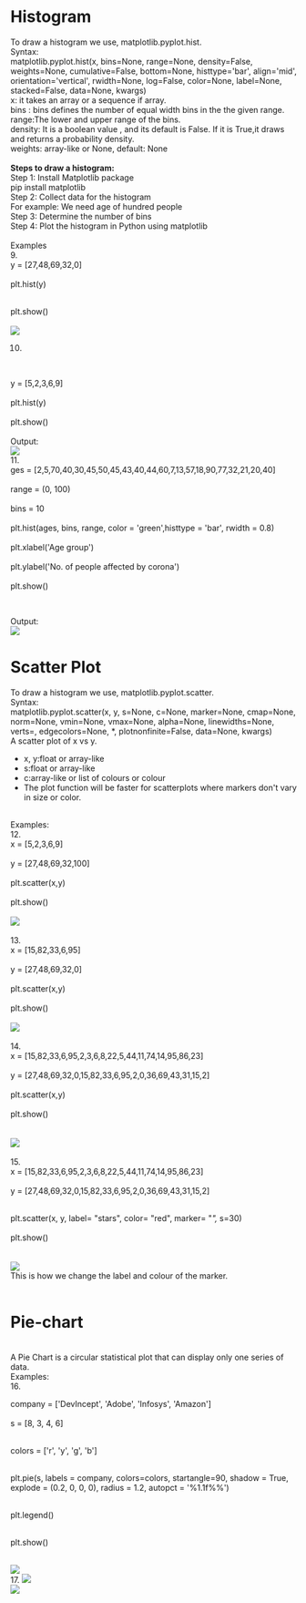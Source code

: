 # Histogram
 
 To draw a histogram we use, matplotlib.pyplot.hist.
 <br>
 Syntax:<br>
 matplotlib.pyplot.hist(x, bins=None, range=None, density=False, weights=None, cumulative=False, bottom=None, histtype='bar', align='mid', orientation='vertical', rwidth=None, log=False, color=None, label=None, stacked=False,  data=None, kwargs)
 <br>
 x: it takes an array or a sequence if array.
 <br>
 bins : bins defines the number of equal width bins in the the given range.
 <br>
 range:The lower and upper range of the bins.
 <br>
 density: It is a boolean value , and its default is False. If it is True,it draws and returns a probability density.
 <br>
 weights: array-like or None, default: None
 <br><br>
 **Steps to draw a histogram:**<br>
 Step 1: Install Matplotlib package<br>
 pip install matplotlib<br>
 Step 2: Collect data for the histogram<br>
 For example: We need age of hundred people<br>
 Step 3: Determine the number of bins<br>
 Step 4: Plot the histogram in Python using matplotlib<br><br>
 Examples<br>
 9.
 <br>y = [27,48,69,32,0] <br>
<br>
plt.hist(y) <br>
<br>

plt.show() <br>
<br>
<img src="https://user-images.githubusercontent.com/49331074/93020667-ecffb980-f5fb-11ea-87e0-40637120c0d9.JPG">
<br>

10.
<br>

y = [5,2,3,6,9] <br>
<br>
plt.hist(y) <br>
<br>
plt.show() <br>
<br>
Output:<br>
<img src="https://user-images.githubusercontent.com/49331074/93020931-a612c380-f5fd-11ea-9587-38e080228d26.JPG">
<br>
11.
<br>
ges = [2,5,70,40,30,45,50,45,43,40,44,60,7,13,57,18,90,77,32,21,20,40] <br>
<br>
range = (0, 100) <br>
<br>
bins = 10<br>
<br>
plt.hist(ages, bins, range, color = 'green',histtype = 'bar', rwidth = 0.8) <br>
<br>
plt.xlabel('Age group') <br>
<br>
plt.ylabel('No. of people affected by corona') <br>
<br>
plt.show()<br>

<br>

Output:<br>
<img src="https://user-images.githubusercontent.com/49331074/93020933-a8751d80-f5fd-11ea-8b24-00ff5650e123.JPG">
<br>
<nr>
 
# Scatter Plot
 
 To draw a histogram we use, matplotlib.pyplot.scatter.
 <br>
 Syntax:<br>
matplotlib.pyplot.scatter(x, y, s=None, c=None, marker=None, cmap=None, norm=None, vmin=None, vmax=None, alpha=None, linewidths=None, verts=<deprecated parameter>, edgecolors=None, *, plotnonfinite=False, data=None, kwargs)
<br>
  A scatter plot of x vs y.<br>
 <ul>
  <li>x, y:float or array-like</li>
  <li>s:float or array-like</li>
  <li>c:array-like or list of colours or colour</li>
  <li>The plot function will be faster for scatterplots where markers don't vary in size or color.</li>
 </ul>
 <br>
 Examples:<br>
12.
<br>
x = [5,2,3,6,9] <br>
 <br>
y = [27,48,69,32,100] <br>
<br>
plt.scatter(x,y) <br>
<br>
plt.show() <br>
<br>
<img src="https://user-images.githubusercontent.com/49331074/93021255-5e8d3700-f5ff-11ea-9fc5-9fa88a6f9672.JPG">
<br>
<br>
13.
 <br>
 x = [15,82,33,6,95] <br>
 <br>
y = [27,48,69,32,0] <br>
<br>
plt.scatter(x,y) <br>
<br>
plt.show() <br>
<br>
 <img src="https://user-images.githubusercontent.com/49331074/93021259-60ef9100-f5ff-11ea-8c05-710e0aca51b1.JPG">
<br>
<br>
 14.
 <br>
 x = [15,82,33,6,95,2,3,6,8,22,5,44,11,74,14,95,86,23] <br>
 <br>
y = [27,48,69,32,0,15,82,33,6,95,2,0,36,69,43,31,15,2] <br>
<br>
plt.scatter(x,y) <br>
<br>
plt.show() <br>
 <br>
 <br>
<img src="https://user-images.githubusercontent.com/49331074/93021260-62b95480-f5ff-11ea-870b-13e70e396975.JPG">
<br>
<br>
 15.<br>
 x = [15,82,33,6,95,2,3,6,8,22,5,44,11,74,14,95,86,23] <br>
 <br>
y = [27,48,69,32,0,15,82,33,6,95,2,0,36,69,43,31,15,2] <br><br>


plt.scatter(x, y, label= "stars", color= "red", marker= "*",* s=30) <br>
<br>
plt.show() <br>
<br>
<br>
<img src="https://user-images.githubusercontent.com/49331074/93021262-65b44500-f5ff-11ea-8033-b203e5472012.JPG">
<br>
This is how we change the label and colour of the marker.
<br>
<br>
# Pie-chart
<br>
A Pie Chart is a circular statistical plot that can display only one series of data.
<br>
Examples:<br>
16.
<br>

company = ['DevIncept', 'Adobe', 'Infosys', 'Amazon'] <br>
<br>
s = [8, 3, 4, 6] <br><br>

colors = ['r', 'y', 'g', 'b'] <br><br>

plt.pie(s, labels = company, colors=colors, startangle=90, shadow = True, explode = (0.2, 0, 0, 0), radius = 1.2, autopct = '%1.1f%%') <br><br>

plt.legend() <br><br>

plt.show() <br><br>

<img src="https://user-images.githubusercontent.com/49331074/93021413-0efb3b00-f600-11ea-85da-693367b718b2.JPG">
<br>
 17.
 <img src="https://user-images.githubusercontent.com/49331074/93021499-86c96580-f600-11ea-9de7-386c318d8a38.JPG">
 <br>
 <img src="https://user-images.githubusercontent.com/49331074/93021502-88932900-f600-11ea-92b9-5ddd5c8d6ad9.JPG">
 <br>
 
